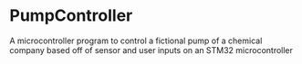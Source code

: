 # PumpController
A microcontroller program to control a fictional pump of a chemical company based off of sensor and user inputs on an STM32 microcontroller
